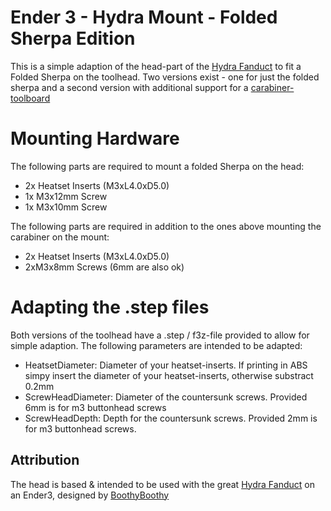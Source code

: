 # Ender 3 - Hydra Mount - Folded Sherpa Edition

This is a simple adaption of the head-part of the [Hydra Fanduct](https://www.thingiverse.com/thing:4062242) to fit a Folded Sherpa on the toolhead. 
Two versions exist - one for just the folded sherpa and a second version with additional support for a [carabiner-toolboard](https://github.com/Annex-Engineering/Annex_Engineering_PCBs/tree/master/carabiner-toolboard)

# Mounting Hardware

The following parts are required to mount a folded Sherpa on the head:
- 2x Heatset Inserts (M3xL4.0xD5.0)
- 1x M3x12mm Screw
- 1x M3x10mm Screw

The following parts are required in addition to the ones above mounting the carabiner on the mount:
- 2x Heatset Inserts (M3xL4.0xD5.0)
- 2xM3x8mm Screws (6mm are also ok)

# Adapting the .step files
Both versions of the toolhead have a .step / f3z-file provided to allow for simple adaption. 
The following parameters are intended to be adapted:
- HeatsetDiameter: Diameter of your heatset-inserts. If printing in ABS simpy insert the diameter of your heatset-inserts, otherwise substract 0.2mm
- ScrewHeadDiameter: Diameter of the countersunk screws. Provided 6mm is for m3 buttonhead screws
- ScrewHeadDepth: Depth for the countersunk screws. Provided 2mm is for m3 buttonhead screws.

## Attribution

The head is based & intended to be used with the great [Hydra Fanduct](https://www.thingiverse.com/thing:4062242) on an Ender3, designed by [BoothyBoothy](https://www.thingiverse.com/boothyboothy/designs)
